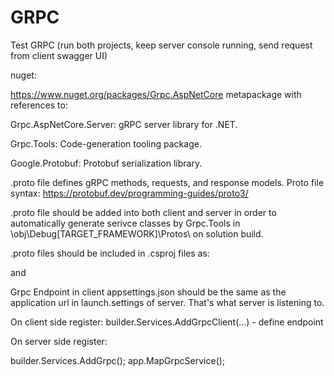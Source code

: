 # GRPC

Test GRPC (run both projects, keep server console running, send request from client swagger UI)

nuget:

https://www.nuget.org/packages/Grpc.AspNetCore metapackage with references to:

Grpc.AspNetCore.Server:	gRPC server library for .NET.

Grpc.Tools:				Code-generation tooling package.

Google.Protobuf:		Protobuf serialization library.

.proto file defines gRPC methods, requests, and response models. Proto file syntax: https://protobuf.dev/programming-guides/proto3/

.proto file should be added into both client and server in order to automatically generate serivce classes by Grpc.Tools in \obj\Debug\[TARGET_FRAMEWORK]\Protos\ on solution build.


.proto files should be included in .csproj files as:

<ItemGroup>
	<Protobuf Include="Protos\TestGrpcService.proto" GrpcServices="Client" />
</ItemGroup>

and

<ItemGroup>
	<Protobuf Include="Protos\TestGrpcService.proto" GrpcServices="Server" />
</ItemGroup>


Grpc Endpoint in client appsettings.json should be the same as the application url in launch.settings of server. That's what server is listening to.


On client side register:
builder.Services.AddGrpcClient<TestGrpcServiceClient>(...) - define endpoint


On server side register:

builder.Services.AddGrpc();
app.MapGrpcService<GrpcServerService>();